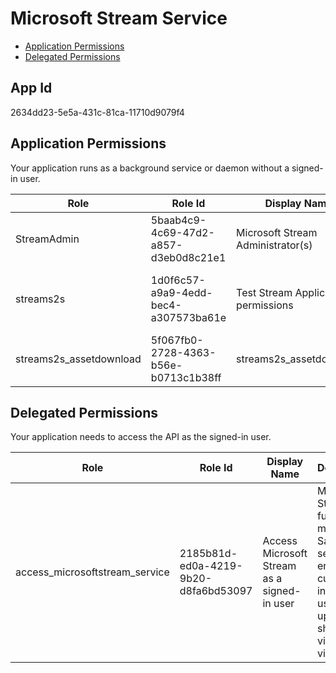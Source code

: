 # Microsoft Stream Service
- [Application Permissions](#application-permissions)
- [Delegated Permissions](#delegated-permissions)

## App Id
2634dd23-5e5a-431c-81ca-11710d9079f4

## Application Permissions
Your application runs as a background service or daemon without a signed-in user.

| Role | Role Id | Display Name | Description |
|---|---|---|---|
| StreamAdmin | 5baab4c9-4c69-47d2-a857-d3eb0d8c21e1 | Microsoft Stream Administrator(s) | Microsoft Stream Administrator |
| streams2s | 1d0f6c57-a9a9-4edd-bec4-a307573ba61e | Test Stream Application permissions | Allow applications to access Stream service |
| streams2s_assetdownload | 5f067fb0-2728-4363-b56e-b0713c1b38ff | streams2s_assetdownload | This allows stream S2S to download assets |

## Delegated Permissions
Your application needs to access the API as the signed-in user. 

| Role | Role Id | Display Name | Description |
|---|---|---|---|
| access_microsoftstream_service | 2185b81d-ed0a-4219-9b20-d8fa6bd53097 | Access Microsoft Stream as a signed-in user | Microsoft Stream is a fully managed SaaS service for enterprise customers in which users can upload, share and view videos. |

